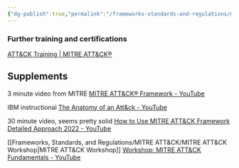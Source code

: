 ```yaml
---
{"dg-publish":true,"permalink":"/frameworks-standards-and-regulations/mitre-att-and-ck/att-and-ck-resources/","updated":"2024-03-05T10:17:51.000-08:00"}
---
```





### Further training and certifications
[ATT&CK Training | MITRE ATT&CK®](https://attack.mitre.org/resources/training/)

## Supplements

3 minute video from MITRE
[MITRE ATT&CK® Framework - YouTube](https://www.youtube.com/watch?v=Yxv1suJYMI8)

IBM instructional
[The Anatomy of an Att&ck - YouTube](https://www.youtube.com/watch?v=2icKi2q6NS4)

30 minute video, seems pretty solid
[How to Use MITRE ATT&CK Framework Detailed Approach 2022 - YouTube](https://www.youtube.com/watch?v=huPMWB-gCsY)

[[Frameworks, Standards, and Regulations/MITRE ATT&CK/MITRE ATT&CK Workshop\|MITRE ATT&CK Workshop]]
[Workshop: MITRE ATT&CK Fundamentals - YouTube](https://www.youtube.com/watch?v=1cCt2XZr2ms)